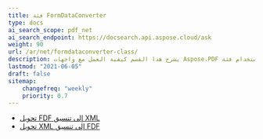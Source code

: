 ```yaml
---
title: فئة FormDataConverter
type: docs
ai_search_scope: pdf_net
ai_search_endpoint: https://docsearch.api.aspose.cloud/ask
weight: 90
url: /ar/net/formdataconverter-class/
description: يشرح هذا القسم كيفية العمل مع واجهات Aspose.PDF باستخدام فئة FormDataConverter.
lastmod: "2021-06-05"
draft: false
sitemap:
    changefreq: "weekly"
    priority: 0.7
---
```

- [تحويل FDF إلى تنسيق XML](/pdf/ar/net/converting-an-fdf-to-xml-format/)
- [تحويل XML إلى تنسيق FDF](/pdf/ar/net/converting-an-xml-to-fdf-format/)